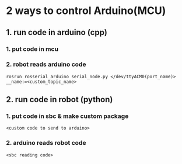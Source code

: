 # 2 ways to control Arduino(MCU)

## 1. run code in arduino (cpp)
### 1. put code in mcu
### 2. robot reads arduino code
    rosrun rosserial_arduino serial_node.py </dev/ttyACM0(port_name)> __name:=<custom_topic_name>

## 2. run code in robot (python)
### 1. put code in sbc & make custom package
    <custom code to send to arduino>
### 2. arduino reads robot code
    <sbc reading code>
    
